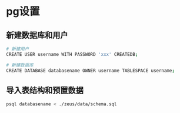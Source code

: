 # pg设置

## 新建数据库和用户

```sh
# 新建用户
CREATE USER username WITH PASSWORD 'xxx' CREATEDB;

# 新建数据库
CREATE DATABASE databasename OWNER username TABLESPACE username;
```

## 导入表结构和预置数据

```sh
psql databasename < ./zeus/data/schema.sql
```
